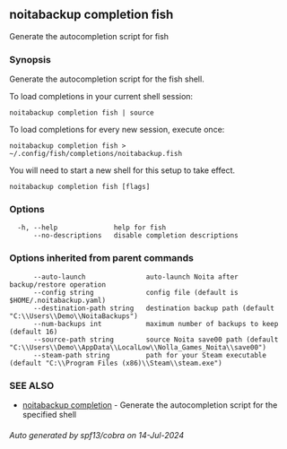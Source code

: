 ## noitabackup completion fish

Generate the autocompletion script for fish

### Synopsis

Generate the autocompletion script for the fish shell.

To load completions in your current shell session:

	noitabackup completion fish | source

To load completions for every new session, execute once:

	noitabackup completion fish > ~/.config/fish/completions/noitabackup.fish

You will need to start a new shell for this setup to take effect.


```
noitabackup completion fish [flags]
```

### Options

```
  -h, --help              help for fish
      --no-descriptions   disable completion descriptions
```

### Options inherited from parent commands

```
      --auto-launch               auto-launch Noita after backup/restore operation
      --config string             config file (default is $HOME/.noitabackup.yaml)
      --destination-path string   destination backup path (default "C:\\Users\\Demo\\NoitaBackups")
      --num-backups int           maximum number of backups to keep (default 16)
      --source-path string        source Noita save00 path (default "C:\\Users\\Demo\\AppData\\LocalLow\\Nolla_Games_Noita\\save00")
      --steam-path string         path for your Steam executable (default "C:\\Program Files (x86)\\Steam\\steam.exe")
```

### SEE ALSO

* [noitabackup completion](noitabackup_completion.md)	 - Generate the autocompletion script for the specified shell

###### Auto generated by spf13/cobra on 14-Jul-2024
